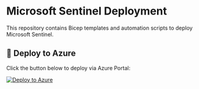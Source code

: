 # Microsoft Sentinel Deployment

This repository contains Bicep templates and automation scripts to deploy Microsoft Sentinel.

## 🚀 Deploy to Azure

Click the button below to deploy via Azure Portal:

[![Deploy to Azure](https://aka.ms/deploytoazurebutton)](https://portal.azure.com/#create/Microsoft.Template/uri/https%3A%2F%2Fraw.githubusercontent.com%2Fyour-org%2Fsentinel-deployment%2Fmain%2Ftemplates%2Fsentinel.json)
